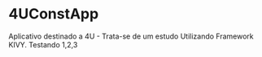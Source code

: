 # 4UConstApp
Aplicativo destinado a 4U - Trata-se de um estudo Utilizando Framework KIVY.
Testando 1,2,3

